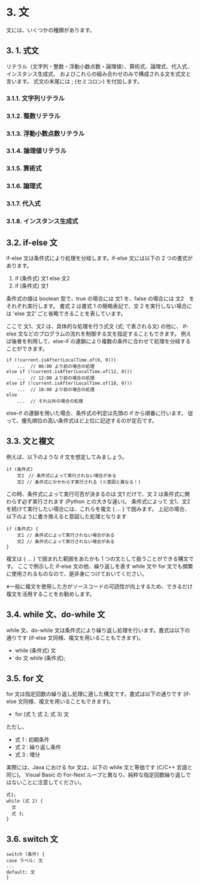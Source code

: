 # 3. 文

文には、いくつかの種類があります。

## 3. 1. 式文

リテラル（文字列・整数・浮動小数点数・論理値）、算術式、論理式、代入式、インスタンス生成式、
およびこれらの組み合わせのみで構成される文を式文と言います。
式文の末尾には ; (セミコロン) を付加します。

### 3.1.1. 文字列リテラル

### 3.1.2. 整数リテラル

### 3.1.3. 浮動小数点数リテラル

### 3.1.4. 論理値リテラル

### 3.1.5. 算術式

### 3.1.6. 論理式

### 3.1.7. 代入式

### 3.1.8. インスタンス生成式

## 3.2. if-else 文

if-else 文は条件式により処理を分岐します。if-else 文には以下の 2 つの書式があります。

1. if (条件式) 文1 else 文2
2. if (条件式) 文1

条件式の値は boolean 型で、true の場合には 文1 を、false の場合には 文2　をそれぞれ実行します。
書式 2 は書式 1 の簡略表記で、文 2 を実行しない場合には 'else 文2' ごと省略できることを表しています。

ここで 文1、文2 は、具体的な処理を行う式文 (式; で表される文) の他に、
if-else 文などのプログラムの流れを制御する文を指定することもできます。
例えば後者を利用して、else-if の連鎖により複数の条件に合わせて処理を分岐することができます。

```
if (!current.isAfter(LocalTime.of(6, 0)))
    ...  // 06:00 より前の場合の処理
else if (!current.isAfter(LocalTime.of(12, 0)))
    ...  // 12:00 より前の場合の処理
else if (!current.isAfter(LocalTime.of(18, 0)))
    ...  // 18:00 より前の場合の処理
else
    ...  // それ以外の場合の処理
```

else-if の連鎖を用いた場合、条件式の判定は先頭の if から順番に行います。
従って、優先順位の高い条件式ほど上位に記述するのが定石です。

## 3.3. 文と複文

例えば、以下のような if 文を想定してみましょう。

```
if (条件式)
    文1　// 条件式によって実行されない場合がある
    文2 // 条件式にかかわらず実行される (※意図と異なる！)
```

この時、条件式によって実行可否が決まるのは 文1 だけで、文 2 は条件式に関わらず必ず実行されます (Python との大きな違い)。
条件式によって 文1、文2 を続けて実行したい場合には、これらを複文 { ... } で囲みます。
上記の場合、以下のように書き換えると意図した処理となります

```
if (条件式) {
    文1 // 条件式によって実行されない場合がある
    文2 // 条件式によって実行されない場合がある
}
```

複文は { ... } で囲まれた範囲をあたかも 1 つの文として扱うことができる構文です。
ここで例示した if-else 文の他、繰り返しを表す while 文や for 文でも頻繁に使用されるものなので、是非身につけておいてください。

※一般に複文を使用した方がソースコードの可読性が向上するため、できるだけ複文を活用することをお勧めします。

## 3.4. while 文、do-while 文

while 文、do-while 文は条件式により繰り返し処理を行います。書式は以下の通りです (if-else 文同様、複文を用いることもできます)。

* while (条件式) 文
* do 文 while (条件式);

## 3.5. for 文

for 文は指定回数の繰り返し処理に適した構文です。書式は以下の通りです (if-else 文同様、複文を用いることもできます)。

* for (式 1; 式 2; 式 3) 文

ただし、

* 式 1 : 初期条件
* 式 2 : 繰り返し条件
* 式 3 : 増分

実際には、Java における for 文は、以下の while 文と等価です (C/C++ 言語と同じ)。
Visual Basic の For-Next ループと異なり、純粋な指定回数繰り返しではないことに注意してください。

```
式1;
while (式 2) {
  文
  式 3;
}
```

## 3.6. switch 文</h3>

```
switch (条件) {
case ラベル: 文
...
default: 文
}
```

